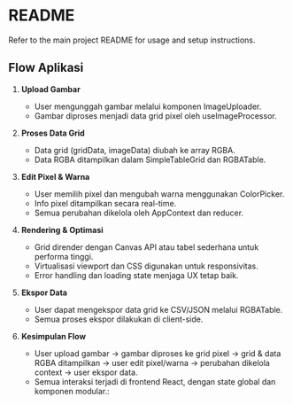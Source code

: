 # README

Refer to the main project README for usage and setup instructions.
## Flow Aplikasi

1. **Upload Gambar**
	- User mengunggah gambar melalui komponen ImageUploader.
	- Gambar diproses menjadi data grid pixel oleh useImageProcessor.

2. **Proses Data Grid**
	- Data grid (gridData, imageData) diubah ke array RGBA.
	- Data RGBA ditampilkan dalam SimpleTableGrid dan RGBATable.

3. **Edit Pixel & Warna**
	- User memilih pixel dan mengubah warna menggunakan ColorPicker.
	- Info pixel ditampilkan secara real-time.
	- Semua perubahan dikelola oleh AppContext dan reducer.

4. **Rendering & Optimasi**
	- Grid dirender dengan Canvas API atau tabel sederhana untuk performa tinggi.
	- Virtualisasi viewport dan CSS digunakan untuk responsivitas.
	- Error handling dan loading state menjaga UX tetap baik.

5. **Ekspor Data**
	- User dapat mengekspor data grid ke CSV/JSON melalui RGBATable.
	- Semua proses ekspor dilakukan di client-side.

6. **Kesimpulan Flow**
	- User upload gambar → gambar diproses ke grid pixel → grid & data RGBA ditampilkan → user edit pixel/warna → perubahan dikelola context → user ekspor data.
	- Semua interaksi terjadi di frontend React, dengan state global dan komponen modular.: